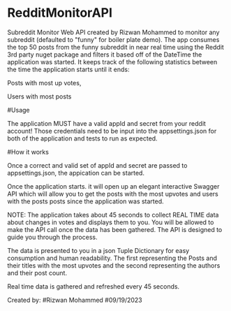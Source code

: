 # RedditMonitorAPI

Subreddit Monitor Web API created by Rizwan Mohammed to monitor any subreddit (defaulted to "funny" for boiler plate demo). The app consumes the top 50 posts from the funny subreddit in near real time using the Reddit 3rd party nuget package and filters it based off of the DateTime the application was started. It keeps track of the following statistics between the time the application starts until it ends:

Posts with most up votes,

Users with most posts

#Usage

The application MUST have a valid appId and secret from your reddit account! Those credentials need to be input into the appsettings.json for both of the application and tests to run as expected.

#How it works

Once a correct and valid set of appId and secret are passed to appsettings.json, the appication can be started.

Once the application starts. it will open up an elegant interactive Swagger API which will allow you to get the posts with the most upvotes and users with the posts posts since the application was started.

NOTE: The application takes about 45 seconds to collect REAL TIME data about changes in votes and displays them to you. You will be allowed to make the API call once the data has been gathered. The API is designed to guide you through the process. 

The data is presented to you in a json Tuple Dictionary for easy consumption and human readability. The first representing the Posts and their titles with the most upvotes and the second representing the authors and their post count.

Real time data is gathered and refreshed every 45 seconds. 


Created by: 
#Rizwan Mohammed
#09/19/2023
